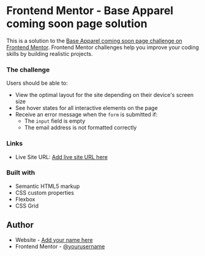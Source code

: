 # Frontend Mentor - Base Apparel coming soon page solution

This is a solution to the [Base Apparel coming soon page challenge on Frontend Mentor](https://www.frontendmentor.io/challenges/base-apparel-coming-soon-page-5d46b47f8db8a7063f9331a0). Frontend Mentor challenges help you improve your coding skills by building realistic projects. 

### The challenge

Users should be able to:

- View the optimal layout for the site depending on their device's screen size
- See hover states for all interactive elements on the page
- Receive an error message when the `form` is submitted if:
  - The `input` field is empty
  - The email address is not formatted correctly

### Links

- Live Site URL: [Add live site URL here](https://base-apparel-onome.netlify.com)

### Built with

- Semantic HTML5 markup
- CSS custom properties
- Flexbox
- CSS Grid

## Author

- Website - [Add your name here](https://ofogbaonome.herokuapp.com)
- Frontend Mentor - [@yourusername](https://www.frontendmentor.io/profile/faithofogba)


